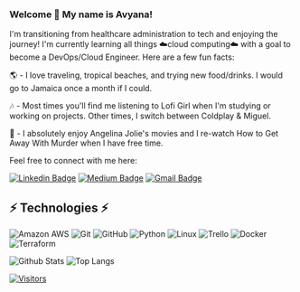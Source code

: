 ### Welcome 👋 My name is Avyana!

<!-- Introduce yourself and give a brief introduction about yourself here.  Also include what tech you're interested in and what you are currently learning -->
I'm transitioning from healthcare administration to tech and enjoying the journey! I'm currently learning all things ☁️cloud computing☁️ with a goal to become a DevOps/Cloud Engineer. Here are a few fun facts:


🌎 - I love traveling, tropical beaches, and trying new food/drinks. I would go to Jamaica once a month if I could.


🎶 - Most times you'll find me listening to Lofi Girl when I'm studying or working on projects. Other times, I switch between Coldplay & Miguel.


🎦 - I absolutely enjoy Angelina Jolie's movies and I re-watch How to Get Away With Murder when I have free time.


Feel free to connect with me here:

<!-- Replace the fields below with the information requested. Remember to remove the encapsulating <> characters. For spaces in names, use %20 (e.g. Broadus%20Palmer) -->

[![Linkedin Badge](https://img.shields.io/badge/-Avyana%20Baker-blue?style=flat-square&logo=Linkedin&logoColor=white&link=https://www.linkedin.com/in/avyana-baker-89728290/)](https://www.linkedin.com/in/avyana-baker-89728290/)
[![Medium Badge](https://img.shields.io/badge/Avyana%20Baker-12100E?style=flat-square&logo=medium&logoColor=white&link=https://medium.com/@avyanab)](https://medium.com/@avyanab)
[![Gmail Badge](https://img.shields.io/badge/-avyanab@gmail.com-c14438?style=flat-square&logo=Gmail&logoColor=white&link=mailto:avyanab@gmail.com)](mailto:avyanab@gmail.com)

## ⚡ Technologies ⚡️

<!-- Check out the Badges folder for more badges -->

![Amazon AWS](https://img.shields.io/badge/Amazon%20AWS-232F3E?style=flat-square&logo=amazon-aws)
![Git](https://img.shields.io/badge/-Git-black?style=flat-square&logo=git)
![GitHub](https://img.shields.io/badge/-GitHub-181717?style=flat-square&logo=github)
![Python](https://img.shields.io/badge/-Python-black?style=flat-square&logo=Python)
![Linux](https://img.shields.io/badge/Linux-FCC624?style=flat-square&logo=linux&logoColor=black)
![Trello](https://img.shields.io/badge/Trello-%23026AA7.svg?style=flat-square&logo=Trello&logoColor=white)
![Docker](https://img.shields.io/badge/docker-%230db7ed.svg?style=for-the-badge&logo=docker&logoColor=white)
![Terraform](https://img.shields.io/badge/terraform-%235835CC.svg?style=for-the-badge&logo=terraform&logoColor=white)

<!-- Replace the fields below with the information requested. Remember to remove the encapsulating <> characters. -->

![Github Stats](https://github-readme-stats.vercel.app/api?username=avyanab&count_private=true&show_icons=true&include_all_commits=true)
![Top Langs](https://github-readme-stats.vercel.app/api/top-langs/?username=avyanab&hide=TeX&layout=compact)


[![Visitors](https://api.visitorbadge.io/api/visitors?path=avyanab%2Favyanab&label=VISITORS&countColor=%23263759)](https://visitorbadge.io/status?path=avyanab%2Favyanab)
